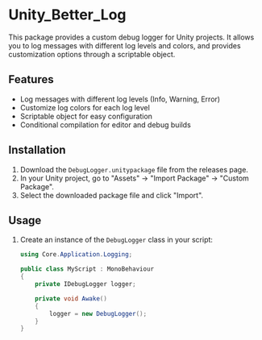# Unity_Better_Log


This package provides a custom debug logger for Unity projects. It allows you to log messages with different log levels and colors, and provides customization options through a scriptable object.

## Features
- Log messages with different log levels (Info, Warning, Error)
- Customize log colors for each log level
- Scriptable object for easy configuration
- Conditional compilation for editor and debug builds

## Installation
1. Download the `DebugLogger.unitypackage` file from the releases page.
2. In your Unity project, go to "Assets" -> "Import Package" -> "Custom Package".
3. Select the downloaded package file and click "Import".

## Usage
1. Create an instance of the `DebugLogger` class in your script:
   ```csharp
   using Core.Application.Logging;

   public class MyScript : MonoBehaviour
   {
       private IDebugLogger logger;

       private void Awake()
       {
           logger = new DebugLogger();
       }
   }
